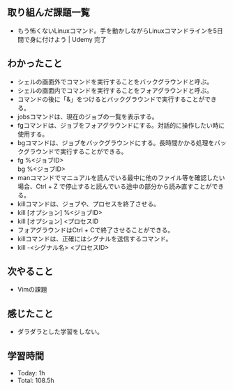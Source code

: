## 取り組んだ課題一覧
- もう怖くないLinuxコマンド。手を動かしながらLinuxコマンドラインを5日間で身に付けよう | Udemy 完了
## わかったこと
- シェルの画面外でコマンドを実行することをバックグラウンドと呼ぶ。
- シェルの画面内でコマンドを実行することをフォアグラウンドと呼ぶ。
- コマンドの後に「&」をつけるとバックグラウンドで実行することができる。
- jobsコマンドは、現在のジョブの一覧を表示する。
- fgコマンドは、ジョブをフォアグラウンドにする。対話的に操作したい時に使用する。
- bgコマンドは、ジョブをバックグラウンドにする。長時間かかる処理をバックグラウンドで実行することができる。
- fg %<ジョブID><br>bg %<ジョブID>
- manコマンドでマニュアルを読んでいる最中に他のファイル等を確認したい場合、Ctrl + Z で停止すると読んでいる途中の部分から読み直すことができる。
- killコマンドは、ジョブや、プロセスを終了させる。
- kill [オプション] %<ジョブID>
- kill [オプション] <プロセスID
- フォアグラウンドはCtrl + Cで終了させることができる。
- killコマンドは、正確にはシグナルを送信するコマンド。
- kill -<シグナル名> <プロセスID>
## 次やること
- Vimの課題
## 感じたこと
- ダラダラとした学習をしない。
## 学習時間
- Today: 1h
- Total: 108.5h

<!--```toggl
LIST
FROM 2024-01-30 TO 2024-01-30
INCLUDE PROJECTS "HappinessChain"
```-->

